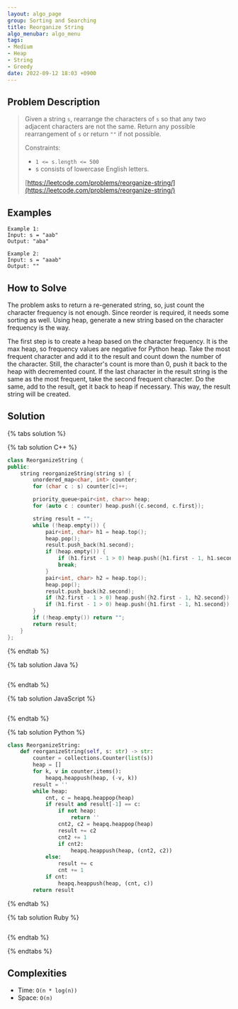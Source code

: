```yaml
---
layout: algo_page
group: Sorting and Searching
title: Reorganize String
algo_menubar: algo_menu
tags:
- Medium
- Heap
- String
- Greedy
date: 2022-09-12 18:03 +0900
---
```


## Problem Description
> Given a string `s`, rearrange the characters of `s` so that any two adjacent characters are not the same.
> Return any possible rearrangement of `s` or return `""` if not possible.
>
> Constraints:
> - `1 <= s.length <= 500`
> - s consists of lowercase English letters.
>
> [https://leetcode.com/problems/reorganize-string/](https://leetcode.com/problems/reorganize-string/)

## Examples
```
Example 1:
Input: s = "aab"
Output: "aba"
```

```
Example 2:
Input: s = "aaab"
Output: ""
```

## How to Solve
The problem asks to return a re-generated string, so, just count the character frequency is not enough.
Since reorder is required, it needs some sorting as well.
Using heap, generate a new string based on the character frequency is the way.

The first step is to create a heap based on the character frequency.
It is the max heap, so frequency values are negative for Python heap.
Take the most frequent character and add it to the result and count down the number of the character.
Still, the character's count is more than 0, push it back to the heap with decremented count.
If the last character in the result string is the same as the most frequent, take the second frequent character.
Do the same, add to the result, get it back to heap if necessary.
This way, the result string will be created.

## Solution

{% tabs solution %}

{% tab solution C++ %}
```cpp
class ReorganizeString {
public:
    string reorganizeString(string s) {
        unordered_map<char, int> counter;
        for (char c : s) counter[c]++;

        priority_queue<pair<int, char>> heap;
        for (auto c : counter) heap.push({c.second, c.first});

        string result = "";
        while (!heap.empty()) {
            pair<int, char> h1 = heap.top();
            heap.pop();
            result.push_back(h1.second);
            if (heap.empty()) {
                if (h1.first - 1 > 0) heap.push({h1.first - 1, h1.second});
                break;
            }
            pair<int, char> h2 = heap.top();
            heap.pop();
            result.push_back(h2.second);
            if (h2.first - 1 > 0) heap.push({h2.first - 1, h2.second});
            if (h1.first - 1 > 0) heap.push({h1.first - 1, h1.second});
        }
        if (!heap.empty()) return "";
        return result;
    }
};
```
{% endtab %}

{% tab solution Java %}
```java

```
{% endtab %}

{% tab solution JavaScript %}
```js

```
{% endtab %}

{% tab solution Python %}
```python
class ReorganizeString:
    def reorganizeString(self, s: str) -> str:
        counter = collections.Counter(list(s))
        heap = []
        for k, v in counter.items():
            heapq.heappush(heap, (-v, k))
        result = ''
        while heap:
            cnt, c = heapq.heappop(heap)
            if result and result[-1] == c:
                if not heap:
                    return ''
                cnt2, c2 = heapq.heappop(heap)
                result += c2
                cnt2 += 1
                if cnt2:
                    heapq.heappush(heap, (cnt2, c2))
            else:
                result += c
                cnt += 1
            if cnt:
                heapq.heappush(heap, (cnt, c))
        return result
```
{% endtab %}

{% tab solution Ruby %}
```ruby

```
{% endtab %}

{% endtabs %}


## Complexities
- Time: `O(n * log(n))`
- Space: `O(n)`
